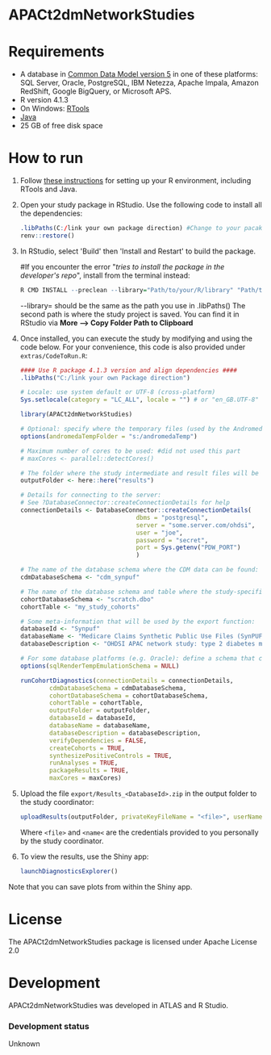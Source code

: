 APACt2dmNetworkStudies
==============================


Requirements
============

- A database in [Common Data Model version 5](https://github.com/OHDSI/CommonDataModel) in one of these platforms: SQL Server, Oracle, PostgreSQL, IBM Netezza, Apache Impala, Amazon RedShift, Google BigQuery, or Microsoft APS.
- R version 4.1.3
- On Windows: [RTools](http://cran.r-project.org/bin/windows/Rtools/)
- [Java](http://java.com)
- 25 GB of free disk space

How to run
==========
1. Follow [these instructions](https://ohdsi.github.io/Hades/rSetup.html) for setting up your R environment, including RTools and Java. 

2. Open your study package in RStudio. Use the following code to install all the dependencies:

	```r
	.libPaths(C:/link your own package direction) #Change to your pacakge library path
 	renv::restore()
	```

3. In RStudio, select 'Build' then 'Install and Restart' to build the package.

	#If you encounter the error "_tries to install the package in the developer's repo_", install from the terminal instead:

	```r
	R CMD INSTALL --preclean --library="Path/to/your/R/library" "Path/to/APACt2dmNetworkStudies"
	```

	--library= should be the same as the path you use in .libPaths()
	The second path is where the study project is saved.
	You can find it in RStudio via **More --> Copy Folder Path to Clipboard**

4. Once installed, you can execute the study by modifying and using the code below. For your convenience, this code is also provided under `extras/CodeToRun.R`:

	```r
	#### Use R package 4.1.3 version and align dependencies ####
	.libPaths("C:/link your own Package direction")
 	
	# Locale: use system default or UTF-8 (cross-platform)
	Sys.setlocale(category = "LC_ALL", locale = "") # or "en_GB.UTF-8"

 	library(APACt2dmNetworkStudies)
	
	# Optional: specify where the temporary files (used by the Andromeda package) will be created:
	options(andromedaTempFolder = "s:/andromedaTemp")
	
	# Maximum number of cores to be used: #did not used this part
	# maxCores <- parallel::detectCores()
	
	# The folder where the study intermediate and result files will be written:
	outputFolder <- here::here("results")
	
	# Details for connecting to the server:
	# See ?DatabaseConnector::createConnectionDetails for help
	connectionDetails <- DatabaseConnector::createConnectionDetails(
 									dbms = "postgresql",
									server = "some.server.com/ohdsi",
									user = "joe",
									password = "secret",
 									port = Sys.getenv("PDW_PORT")
									)
	
	# The name of the database schema where the CDM data can be found:
	cdmDatabaseSchema <- "cdm_synpuf"
	
	# The name of the database schema and table where the study-specific cohorts will be instantiated:
	cohortDatabaseSchema <- "scratch.dbo"
	cohortTable <- "my_study_cohorts"
	
	# Some meta-information that will be used by the export function:
	databaseId <- "Synpuf"
	databaseName <- "Medicare Claims Synthetic Public Use Files (SynPUFs)"
	databaseDescription <- "OHDSI APAC network study: type 2 diabetes mellitus cohort characterization"
	
	# For some database platforms (e.g. Oracle): define a schema that can be used to emulate temp tables:
	options(sqlRenderTempEmulationSchema = NULL)
	
	runCohortDiagnostics(connectionDetails = connectionDetails,
            cdmDatabaseSchema = cdmDatabaseSchema,
            cohortDatabaseSchema = cohortDatabaseSchema,
            cohortTable = cohortTable,
            outputFolder = outputFolder,
            databaseId = databaseId,
            databaseName = databaseName,
            databaseDescription = databaseDescription,
            verifyDependencies = FALSE,
            createCohorts = TRUE,
            synthesizePositiveControls = TRUE,
            runAnalyses = TRUE,
            packageResults = TRUE,
            maxCores = maxCores)
	```

4. Upload the file ```export/Results_<DatabaseId>.zip``` in the output folder to the study coordinator:

	```r
	uploadResults(outputFolder, privateKeyFileName = "<file>", userName = "<name>")
	```
	
	Where ```<file>``` and ```<name<``` are the credentials provided to you personally by the study coordinator.
		
5. To view the results, use the Shiny app:

	```r
	launchDiagnosticsExplorer()
	```
  
  Note that you can save plots from within the Shiny app. 

License
=======
The APACt2dmNetworkStudies package is licensed under Apache License 2.0

Development
===========
APACt2dmNetworkStudies was developed in ATLAS and R Studio.

### Development status

Unknown

